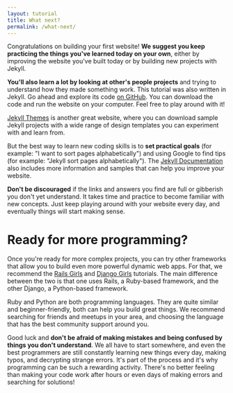 ```yaml
---
layout: tutorial
title: What next?
permalink: /what-next/
---
```


Congratulations on building your first website! **We suggest you keep practicing the things you've learned today on your own**, either by improving the website you've built today or by building new projects with Jekyll.

**You'll also learn a lot by looking at other's people projects** and trying to understand how they made something work. This tutorial was also written in Jekyll. Go ahead and explore its code <a href="{{ site.repository }}" target="_blank">on GitHub</a>. You can download the code and run the website on your computer. Feel free to play around with it!

<a href="http://jekyllthemes.org/" target="_blank">Jekyll Themes</a> is another great website, where you can download sample Jekyll projects with a wide range of design templates you can experiment with and learn from.

But the best way to learn new coding skills is to **set practical goals** (for example: "I want to sort pages alphabetically") and using Google to find tips (for example: "Jekyll sort pages alphabetically"). The <a href="http://jekyllrb.com/docs/home/" target="_blank">Jekyll Documentation</a> also includes more information and samples that can help you improve your website. 

**Don't be discouraged** if the links and answers you find are full or gibberish you don't yet understand. It takes time and practice to become familiar with new concepts. Just keep playing around with your website every day, and eventually things will start making sense.


# Ready for more programming?

Once you're ready for more complex projects, you can try other frameworks that allow you to build even more powerful dynamic web apps. For that, we recommend the <a href="http://guides.railsgirls.com/" target="_blank">Rails Girls</a> and <a href="http://tutorial.djangogirls.org/en/index.html" target="_blank">Django Girls</a> tutorials. The main difference between the two is that one uses Rails, a Ruby-based framework, and the other Django, a Python-based framework. 

Ruby and Python are both programming languages. They are quite similar and beginner-friendly, both can help you build great things. We recommend searching for friends and meetups in your area, and choosing the language that has the best community support around you.

Good luck and **don't be afraid of making mistakes and being confused by things you don't understand**. We all have to start somewhere, and even the best programmers are still constantly learning new things every day, making typos, and decrypting strange errors. It's part of the process and it's why programming can be such a rewarding activity. There's no better feeling than making your code work after hours or even days of making errors and searching for solutions!
